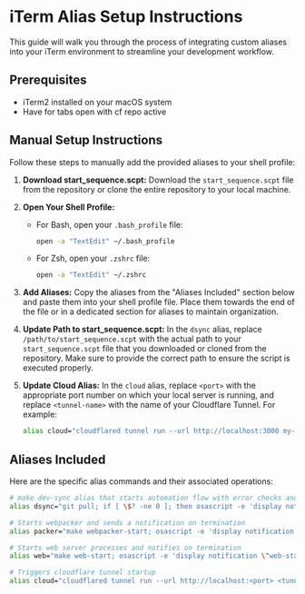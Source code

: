 # iTerm Alias Setup Instructions

This guide will walk you through the process of integrating custom aliases into your iTerm environment to streamline your development workflow.

## Prerequisites

- iTerm2 installed on your macOS system
- Have for tabs open with cf repo active

## Manual Setup Instructions

Follow these steps to manually add the provided aliases to your shell profile:

1. **Download start_sequence.scpt:**
   Download the `start_sequence.scpt` file from the repository or clone the entire repository to your local machine.

2. **Open Your Shell Profile:**
   - For Bash, open your `.bash_profile` file:
     ```bash
     open -a "TextEdit" ~/.bash_profile
     ```
   - For Zsh, open your `.zshrc` file:
     ```bash
     open -a "TextEdit" ~/.zshrc
     ```

3. **Add Aliases:**
   Copy the aliases from the "Aliases Included" section below and paste them into your shell profile file. Place them towards the end of the file or in a dedicated section for aliases to maintain organization.

4. **Update Path to start_sequence.scpt:**
   In the `dsync` alias, replace `/path/to/start_sequence.scpt` with the actual path to your `start_sequence.scpt` file that you downloaded or cloned from the repository. Make sure to provide the correct path to ensure the script is executed properly.

5. **Update Cloud Alias:**
   In the `cloud` alias, replace `<port>` with the appropriate port number on which your local server is running, and replace `<tunnel-name>` with the name of your Cloudflare Tunnel. For example:
   ```bash
   alias cloud="cloudflared tunnel run --url http://localhost:3000 my-tunnel"
## Aliases Included

Here are the specific alias commands and their associated operations:

```bash
# make dev-sync alias that starts automation flow with error checks and notifications
alias dsync="git pull; if [ \$? -ne 0 ]; then osascript -e 'display notification \"git pull failed\" with title \"Error Notification\" sound name \"Basso\"'; else make dev-sync && osascript -e 'display notification \"make dev-sync has completed\" with title \"iTerm2 Notification\" sound name \"Ping\"' && sleep 1 && touch /tmp/dsync_done && /usr/bin/osascript /path/to/start_sequence.scpt; fi"

# Starts webpacker and sends a notification on termination
alias packer="make webpacker-start; osascript -e 'display notification \"webpacker-start terminated\" with title \"iTerm2 Notification\" sound name \"Ping\"'"

# Starts web server processes and notifies on termination
alias web="make web-start; osascript -e 'display notification \"web-start has terminated\" with title \"iTerm2 Notification\" sound name \"Ping\"'"

# Triggers cloudflare tunnel startup 
alias cloud="cloudflared tunnel run --url http://localhost:<port> <tunnel-name>""



